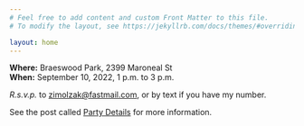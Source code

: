 ```yaml
---
# Feel free to add content and custom Front Matter to this file.
# To modify the layout, see https://jekyllrb.com/docs/themes/#overriding-theme-defaults

layout: home
---
```


**Where:** Braeswood Park, 2399 Maroneal St  
**When:** September 10, 2022, 1 p.m. to 3 p.m.  

*R.s.v.p.* to [zimolzak@fastmail.com](mailto:zimolzak@fastmail.com),
 or by text if you have my number.

See the post called [Party Details](/birthday-party/main/2022/09/03/party-details.html) for more information.
